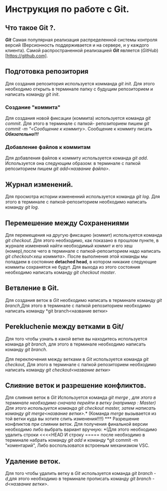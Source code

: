 # Инструкция по работе с Git.

## Что такое Git ?.

***Git*** Самая популярная реализация распределенной системы контроля версий (Версионность поддерживается и на сервере, и у каждого клиента). Самой распространенной реализацией ***Git*** является (*GitHub*) [https://github.com].

## Подготовка репозитория
Для создания репозитория используется комманда *git init*. Для этого необходимо открыть в терминале папку с будущим репозиторием и написать команду *git init*. 


### Создание "коммита"

Для создания новой фиксации (коммита) используется команда *git commit*. Для этого в терминале с папкой- репозиторием пишем *git commit -m "<Сообщение к коммиту>*. Сообщение к коммиту писать ***Обязательно!!!*** 

### Добавление файлов к коммитам ###

Для добавления файлов к коммиту используется команда *git add*. Используется она следующим образом: в терминале с папкой репозиторием пишем *git add<название файла>*. 



## Журнал изменений.

Для просмотра истории измененний используется команда *git log*. Для этого в терминале с папкой-репозиторием необходимо написать команду *git log*.

## Перемешение между Сохранениями
Для перемещения на другую фиксацию (коммит) используется команда *git checkout*. Для этого необходимо, как показано в прошлом пункте, в журнале изменений найти необходимый коммит и его хеш (номер),после чего в терминале с папкой-репозиторием надо написать *git checkout<хеш коммита>*.
После выполнения этой команды мы попадаем в состояние **detached head**, в котором никакие следующие коммиты сохранятся не будут. Для выхода из этого состояния необходимо написать команду *git checkout master*.

## Ветвление в Git.
Для создания веток в *Git* необходимо написать в терминале команду *git branch*,Для этого в терминале с папкой репозиторием необходимо написать команду *git branch<название ветки>
## Perekluchenie между ветками в Git/
Для того чтобы узнать в какой ветке вы находитесь используется команда *git branch*, для этого в терминале необходимо написать команду *git branch*.

Для переключения между ветками в *Git* используется команда *git checkout*, Для этого в терминале с папкой репозиторием необходимо написать команду *git checkout<название ветки>*

## Слияние веток и разрешение конфликтов.
Для слияния веток в *Git* Используется команда *git merge *, для этого в терминале необходимо сначала перейти в  ветку (например : *Master*) Для этого используется команда *git checkout master*, затем написать команду *git merge<название ветки>*.*** (Команда *merge* вызывается из той ветки куда вы хотите слить изменения!!!!) ***
Разрешение конфликтов при слиянии веток. Для получения финальной версии необходимо либо выбрать вариант вручную: *(Для этого необходимо удалить строки <<<<HEAD И строку ===== после необходимо в терминале набрать команду *git add* и команду *git commit -m "коментарий", Либо воспользоватся встроеным механизмом VSC.

## Удаление веток.
Для того чтобы удалить ветку в *Git* используется команда *git branch -d*,для этого необходимо в терминале прописать команду *git branch -d<название ветки>*.